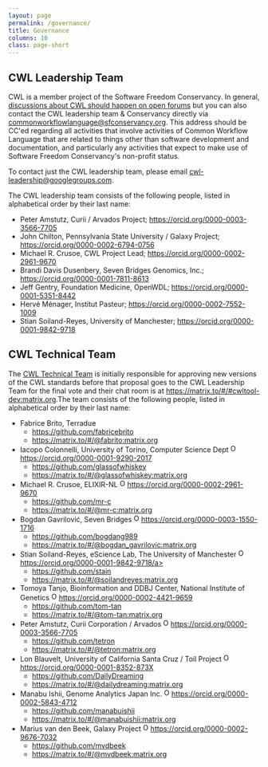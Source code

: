 ```yaml
---
layout: page
permalink: /governance/
title: Governance
columns: 10
class: page-short
---
```


## CWL Leadership Team

CWL is a member project of the Software Freedom Conservancy. In general, [discussions about CWL should happen on open forums](https://www.commonwl.org/community/) but you can also contact the CWL leadership team & Conservancy directly via <commonworkflowlanguage@sfconservancy.org>. This address should be CC'ed regarding all activities that involve activities of Common Workflow Language that are related to things other than software development and documentation, and particularly any activities that expect to make use of Software Freedom Conservancy's non-profit status.

To contact just the CWL leadership team, please email <cwl-leadership@googlegroups.com>.

The CWL leadership team consists of the following people, listed in alphabetical order by their last name:

*   Peter Amstutz, Curii / Arvados Project; <https://orcid.org/0000-0003-3566-7705>
*   John Chilton, Pennsylvania State University / Galaxy Project; <https://orcid.org/0000-0002-6794-0756>
*   Michael R. Crusoe, CWL Project Lead; <https://orcid.org/0000-0002-2961-9670>
*   Brandi Davis Dusenbery, Seven Bridges Genomics, Inc.; <https://orcid.org/0000-0001-7811-8613>
*   Jeff Gentry, Foundation Medicine, OpenWDL; <https://orcid.org/0000-0001-5351-8442>
*   Hervé Ménager, Institut Pasteur; <https://orcid.org/0000-0002-7552-1009>
*   Stian Soiland-Reyes, University of Manchester; <https://orcid.org/0000-0001-9842-9718>

## CWL Technical Team

The [CWL Technical Team](https://github.com/orgs/common-workflow-language/teams/tech_team) is initially responsible for approving new versions of the CWL standards before that proposal goes to the CWL Leadership Team for the final vote and their chat room is at <https://matrix.to/#/#cwltool-dev:matrix.org>.The team consists of the following people, listed in alphabetical order by their last name:

* Fabrice Brito, Terradue
  * <https://github.com/fabricebrito>
  * <https://matrix.to/#/@fabrito:matrix.org>
* Iacopo Colonnelli, University of Torino, Computer Science Dept <a href="https://orcid.org/0000-0001-9290-2017"><img alt="ORCID logo" src="/assets/img/orcid_16x16.png" width=15 height=16 />https://orcid.org/0000-0001-9290-2017</a>
  * <https://github.com/glassofwhiskey>
  * <https://matrix.to/#/@glassofwhiskey:matrix.org>
* Michael R. Crusoe, ELIXIR-NL <a href="https://orcid.org/0000-0002-2961-9670"><img alt="ORCID logo" src="/assets/img/orcid_16x16.png" width=15 height=16 />https://orcid.org/0000-0002-2961-9670</a>
  * <https://github.com/mr-c>
  * <https://matrix.to/#/@mr-c:matrix.org>
* Bogdan Gavrilović, Seven Bridges <a href="https://orcid.org/0000-0003-1550-1716"><img alt="ORCID logo" src="/assets/img/orcid_16x16.png" width=15 height=16 />https://orcid.org/0000-0003-1550-1716</a>
  * <https://github.com/bogdang989>
  * <https://matrix.to/#/@bogdan_gavrilovic:matrix.org>
* Stian Soiland-Reyes, eScience Lab, The University of Manchester <a href="https://orcid.org/0000-0001-9842-9718"><img alt="ORCID logo" src="/assets/img/orcid_16x16.png" width=15 height=16 />https://orcid.org/0000-0001-9842-9718/a>
  * <https://github.com/stain>
  * <https://matrix.to/#/@soilandreyes:matrix.org>
* Tomoya Tanjo, Bioinformation and DDBJ Center, National Institute of Genetics <a href="https://orcid.org/0000-0002-4421-9659"><img alt="ORCID logo" src="/assets/img/orcid_16x16.png" width=15 height=16 />https://orcid.org/0000-0002-4421-9659</a>
  * <https://github.com/tom-tan>
  * <https://matrix.to/#/@tom-tan:matrix.org>
* Peter Amstutz, Curii Corporation / Arvados <a href="https://orcid.org/0000-0003-3566-7705"><img alt="ORCID logo" src="/assets/img/orcid_16x16.png" width=15 height=16 />https://orcid.org/0000-0003-3566-7705</a>
  * <https://github.com/tetron>
  * <https://matrix.to/#/@tetron:matrix.org>
* Lon Blauvelt, University of California Santa Cruz / Toil Project <a href="https://orcid.org/0000-0001-8352-873X"><img alt="ORCID logo" src="/assets/img/orcid_16x16.png" width=15 height=16 />https://orcid.org/0000-0001-8352-873X</a>
  * <https://github.com/DailyDreaming>
  * <https://matrix.to/#/@dailydreaming:matrix.org>
* Manabu Ishii, Genome Analytics Japan Inc. <a href="https://orcid.org/0000-0002-5843-4712"><img alt="ORCID logo" src="/assets/img/orcid_16x16.png" width=15 height=16 />https://orcid.org/0000-0002-5843-4712</a>
  * <https://github.com/manabuishii>
  * <https://matrix.to/#/@manabuishii:matrix.org>
* Marius van den Beek, Galaxy Project <a href="https://orcid.org/0000-0002-9676-7032"><img alt="ORCID logo" src="/assets/img/orcid_16x16.png" width=15 height=16 />https://orcid.org/0000-0002-9676-7032</a>
  * <https://github.com/mvdbeek>
  * <https://matrix.to/#/@mvdbeek:matrix.org>
